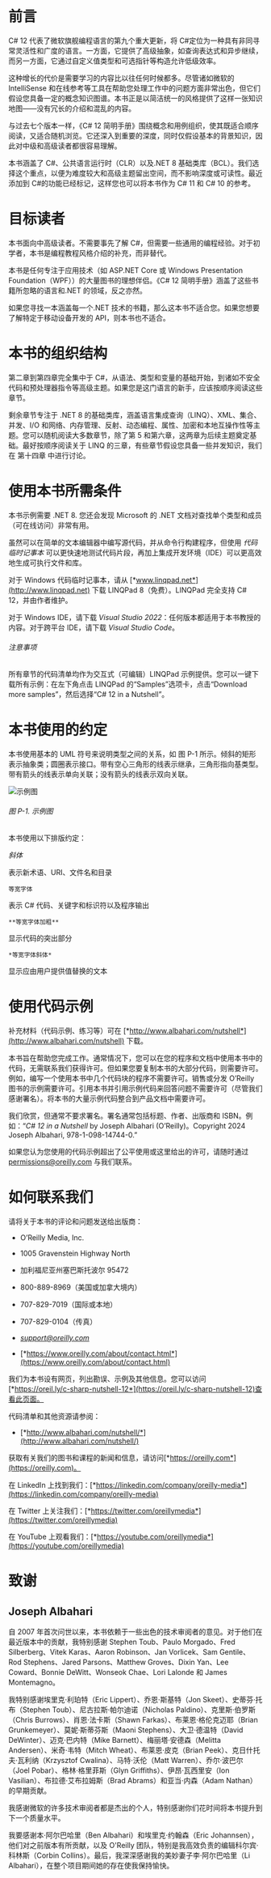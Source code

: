 # 前言

C# 12 代表了微软旗舰编程语言的第九个重大更新，将 C#定位为一种具有非同寻常灵活性和广度的语言。一方面，它提供了高级抽象，如查询表达式和异步继续，而另一方面，它通过自定义值类型和可选指针等构造允许低级效率。

这种增长的代价是需要学习的内容比以往任何时候都多。尽管诸如微软的 IntelliSense 和在线参考等工具在帮助您处理工作中的问题方面非常出色，但它们假设您具备一定的概念知识图谱。本书正是以简洁统一的风格提供了这样一张知识地图——没有冗长的介绍和混乱的内容。

与过去七个版本一样，《C# 12 简明手册》围绕概念和用例组织，使其既适合顺序阅读，又适合随机浏览。它还深入到重要的深度，同时仅假设基本的背景知识，因此对中级和高级读者都很容易理解。

本书涵盖了 C#、公共语言运行时（CLR）以及.NET 8 基础类库（BCL）。我们选择这个重点，以便为难度较大和高级主题留出空间，而不影响深度或可读性。最近添加到 C#的功能已经标记，这样您也可以将本书作为 C# 11 和 C# 10 的参考。

# 目标读者

本书面向中高级读者。不需要事先了解 C#，但需要一些通用的编程经验。对于初学者，本书是编程教程风格介绍的补充，而非替代。

本书是任何专注于应用技术（如 ASP.NET Core 或 Windows Presentation Foundation（WPF））的大量图书的理想伴侣。《C# 12 简明手册》涵盖了这些书籍所忽略的语言和.NET 的领域，反之亦然。

如果您寻找一本涵盖每一个.NET 技术的书籍，那么这本书不适合您。如果您想要了解特定于移动设备开发的 API，则本书也不适合。

# 本书的组织结构

第二章到第四章完全集中于 C#，从语法、类型和变量的基础开始，到诸如不安全代码和预处理器指令等高级主题。如果您是这门语言的新手，应该按顺序阅读这些章节。

剩余章节专注于 .NET 8 的基础类库，涵盖语言集成查询（LINQ）、XML、集合、并发、I/O 和网络、内存管理、反射、动态编程、属性、加密和本地互操作性等主题。您可以随机阅读大多数章节，除了第 5 和第六章，这两章为后续主题奠定基础。最好按顺序阅读关于 LINQ 的三章，有些章节假设您具备一些并发知识，我们在 第十四章 中进行讨论。

# 使用本书所需条件

本书示例需要 .NET 8\. 您还会发现 Microsoft 的 .NET 文档对查找单个类型和成员（可在线访问）非常有用。

虽然可以在简单的文本编辑器中编写源代码，并从命令行构建程序，但使用 *代码临时记事本* 可以更快速地测试代码片段，再加上集成开发环境（IDE）可以更高效地生成可执行文件和库。

对于 Windows 代码临时记事本，请从 [*www.linqpad.net*](http://www.linqpad.net) 下载 LINQPad 8（免费）。LINQPad 完全支持 C# 12，并由作者维护。

对于 Windows IDE，请下载 *Visual Studio 2022*：任何版本都适用于本书教授的内容。对于跨平台 IDE，请下载 *Visual Studio Code*。

###### 注意事项

所有章节的代码清单均作为交互式（可编辑）LINQPad 示例提供。您可以一键下载所有示例：在左下角点击 LINQPad 的“Samples”选项卡，点击“Download more samples”，然后选择“C# 12 in a Nutshell”。

# 本书使用的约定

本书使用基本的 UML 符号来说明类型之间的关系，如 图 P-1 所示。倾斜的矩形表示抽象类；圆圈表示接口。带有空心三角形的线表示继承，三角形指向基类型。带有箭头的线表示单向关联；没有箭头的线表示双向关联。

![示例图](img/cn10_0001.png)

###### 图 P-1\. 示例图

本书使用以下排版约定：

*斜体*

表示新术语、URI、文件名和目录

`等宽字体`

表示 C# 代码、关键字和标识符以及程序输出

`**等宽字体加粗**`

显示代码的突出部分

`*等宽字体斜体*`

显示应由用户提供值替换的文本

# 使用代码示例

补充材料（代码示例、练习等）可在 [*http://www.albahari.com/nutshell*](http://www.albahari.com/nutshell) 下载。

本书旨在帮助您完成工作。通常情况下，您可以在您的程序和文档中使用本书中的代码，无需联系我们获得许可。但如果您要复制本书的大部分代码，则需要许可。例如，编写一个使用本书中几个代码块的程序不需要许可。销售或分发 O’Reilly 图书的示例需要许可。引用本书并引用示例代码来回答问题不需要许可（尽管我们感谢署名）。将本书的大量示例代码整合到产品文档中需要许可。

我们欣赏，但通常不要求署名。署名通常包括标题、作者、出版商和 ISBN。例如：“*C# 12 in a Nutshell* by Joseph Albahari (O’Reilly)。Copyright 2024 Joseph Albahari, 978-1-098-14744-0.”

如果您认为您使用的代码示例超出了公平使用或这里给出的许可，请随时通过 permissions@oreilly.com 与我们联系。

# 如何联系我们

请将关于本书的评论和问题发送给出版商：

+   O’Reilly Media, Inc.

+   1005 Gravenstein Highway North

+   加利福尼亚州塞巴斯托波尔 95472

+   800-889-8969（美国或加拿大境内）

+   707-829-7019（国际或本地）

+   707-829-0104（传真）

+   *support@oreilly.com*

+   [*https://www.oreilly.com/about/contact.html*](https://www.oreilly.com/about/contact.html)

我们为本书设有网页，列出勘误、示例及其他信息。您可以访问[*https://oreil.ly/c-sharp-nutshell-12*](https://oreil.ly/c-sharp-nutshell-12)查看此页面。

代码清单和其他资源请参阅：

+   [*http://www.albahari.com/nutshell/*](http://www.albahari.com/nutshell/)

获取有关我们的图书和课程的新闻和信息，请访问[*https://oreilly.com*](https://oreilly.com)。

在 LinkedIn 上找到我们：[*https://linkedin.com/company/oreilly-media*](https://linkedin.com/company/oreilly-media)

在 Twitter 上关注我们：[*https://twitter.com/oreillymedia*](https://twitter.com/oreillymedia)

在 YouTube 上观看我们：[*https://youtube.com/oreillymedia*](https://youtube.com/oreillymedia)

# 致谢

## Joseph Albahari

自 2007 年首次问世以来，本书依赖于一些出色的技术审阅者的意见。对于他们在最近版本中的贡献，我特别感谢 Stephen Toub、Paulo Morgado、Fred Silberberg、Vitek Karas、Aaron Robinson、Jan Vorlicek、Sam Gentile、Rod Stephens、Jared Parsons、Matthew Groves、Dixin Yan、Lee Coward、Bonnie DeWitt、Wonseok Chae、Lori Lalonde 和 James Montemagno。

我特别感谢埃里克·利珀特（Eric Lippert）、乔恩·斯基特（Jon Skeet）、史蒂芬·托布（Stephen Toub）、尼古拉斯·帕尔迪诺（Nicholas Paldino）、克里斯·伯罗斯（Chris Burrows）、肖恩·法卡斯（Shawn Farkas）、布莱恩·格伦克迈耶（Brian Grunkemeyer）、莫妮·斯蒂芬斯（Maoni Stephens）、大卫·德温特（David DeWinter）、迈克·巴内特（Mike Barnett）、梅丽塔·安德森（Melitta Andersen）、米奇·韦特（Mitch Wheat）、布莱恩·皮克（Brian Peek）、克日什托夫·瓦利纳（Krzysztof Cwalina）、马特·沃伦（Matt Warren）、乔尔·波巴尔（Joel Pobar）、格林·格里菲斯（Glyn Griffiths）、伊昂·瓦西里安（Ion Vasilian）、布拉德·艾布拉姆斯（Brad Abrams）和亚当·内森（Adam Nathan）的早期贡献。

我感谢微软的许多技术审阅者都是杰出的个人，特别感谢你们花时间将本书提升到下一个质量水平。

我要感谢本·阿尔巴哈里（Ben Albahari）和埃里克·约翰森（Eric Johannsen），他们对之前版本有所贡献，以及 O'Reilly 团队，特别是我高效负责的编辑科尔宾·科林斯（Corbin Collins）。最后，我深深感谢我的美妙妻子李·阿尔巴哈里（Li Albahari），在整个项目期间她的存在使我保持愉快。
